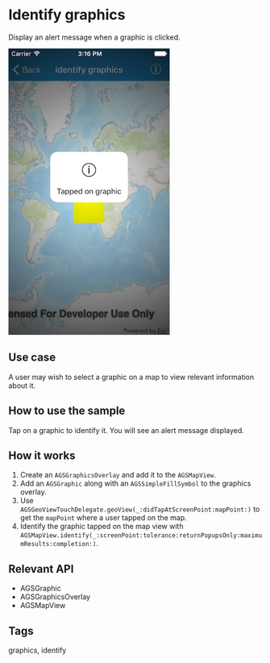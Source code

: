 # Identify graphics

Display an alert message when a graphic is clicked.

![Image of identify graphics](identify-graphics.png)

## Use case

A user may wish to select a graphic on a map to view relevant information about it.

## How to use the sample

Tap on a graphic to identify it. You will see an alert message displayed.

## How it works

1. Create an `AGSGraphicsOverlay` and add it to the `AGSMapView`.
2. Add an `AGSGraphic` along with an `AGSSimpleFillSymbol` to the graphics overlay.
3. Use `AGSGeoViewTouchDelegate.geoView(_:didTapAtScreenPoint:mapPoint:)` to get the `mapPoint` where a user tapped on the map.
4. Identify the graphic tapped on the map view with `AGSMapView.identify(_:screenPoint:tolerance:returnPopupsOnly:maximumResults:completion:)`.

## Relevant API

* AGSGraphic
* AGSGraphicsOverlay
* AGSMapView

## Tags

graphics, identify
